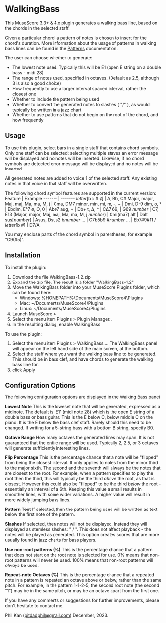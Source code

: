 WalkingBass
===========
This MuseScore 3.3+ & 4.x plugin generates a walking bass line, based on the chords in the selected staff.

Given a particular chord, a pattern of notes is chosen to insert for the chord's duration.  More information about the usage of patterns in walking bass lines can be found in the [Patterns](https://github.com/philxan/WalkingBass/blob/main/Patterns.md) documentation.

The user can choose whether to generate:
* The lowest note used. Typically this will be E1 (open E string on a double bass - midi 28) 
* The range of notes used, specified in octaves. (Default as 2.5, although 3 is also a good choice)
* How frequently to use a larger interval spaced interval, rather the closest one
* Whether to include the pattern being used
* Whether to convert the generated notes to slashes ( "/" ), as would typically be written in a jazz chart
* Whether to use patterns that do not begin on the root of the chord, and how frequently

Usage
-----
To use this plugin, select bars in a single staff that contains chord symbols. Only one staff can be selected: selecting multiple staves an error message will be displayed and no notes will be inserted. Likewise, if no chord symbols are detected error message will be displayed and no notes will be inserted. 

All generated notes are added to voice 1 of the selected staff. Any existing notes in that voice in that staff will be overwritten.

The following chord symbol features are supported in the current version:
Feature | Example
------- | -------
*letter*[b ♭ # ♯] | A, Bb, C#
Major, major, Maj, maj, Ma, ma, M, j | Cma, DM7
minor, min, mi, m, -, − | Dmi, D-9
dim, o, ° | Ebdim, E°7
ø, O, 0 | Abø7
aug, + | Db+
t, ∆, ^ | C∆7
69, | G69
*number* | C7, E13
(Major, major, Maj, maj, Ma, ma, M, j *number*) | Cmi(ma7)
alt | Dalt
sus[*number*] | Asus, Dsus2
b*number* ... | C7b5b9
#*number* ... | Eb7#9#11
/ *letter*[b #] | D7/A

You may enclose parts of the chord symbol in parentheses, for example "C9(#5)".

Installation
-------------
To install the plugin:
1. Download the file WalkingBass-1.2.zip
1. Expand the zip file. The result is a folder "WalkingBass-1.2"
1. Move the WalkingBass folder into your MuseScore Plugins folder, which can be found here:
   * Windows: %HOMEPATH%\Documents\MuseScore4\Plugins
   * Mac: ~/Documents/MuseScore4/Plugins
   * Linux: ~/Documents/MuseScore4/Plugins
1. Launch MuseScore 4
1. Select the menu item Plugins > Plugin Manager...
1. In the resulting dialog, enable WalkingBass
   
To use the plugin:
1. Select the menu item Plugins > WalkingBass…. The WalkingBass panel will appear on the left hand side of the main screen, at the bottom. 
1. Select the staff where you want the walking bass line to be generated.  This should be in bass clef, and have chords to generate the walking bass line for. 
1. click Apply

Configuration Options
---------------------
The following configuration options are displayed in the Walking Bass panel

**Lowest Note**
This is the loweset note that will be generated, expressed as a midinote. The default is 'E1' (midi note 28) which is the open E string of a double bass or bass guitar. This is the E below C, below middle C on the piano. It is the E below the bass clef staff. Rarely should this need to be changed. If writing for a 5-string bass with a bottom B string, specify B0. 

**Octave Range**
How many octaves the generated lines may span. It is not guaranteed that the entire range will be used. Typically 2, 2.5, or 3 octaves will generate sufficiently interesting lines. 

**Flip Percentage**
This is the percentage chance that a note will be "flipped" from being the closest interval. It only applies to notes from the minor third to the major sixth. The second and the seventh will always be the notes that are closest to the root. 
For example, when a pattern specifies to play the root then the third, this will typically be the third _above_ the root, as that is closest.  However this could also be "flipped" to be the third _below_ the root - essentially an interval of a 6th. Keeping this value a small results in smoother lines, with some wider variations. A higher value will result in more widely jumping bass lines. 

**Pattern Text**
If selected, then the pattern being used will be written as text below the first note of the pattern. 

**Slashes**
If selected, then notes will not be displayed. Instead they will displayed as stemless slashes: " / ".  This does not affect playback - the notes will be played as generated. This option creates scores that are more usually found in jazz charts for bass players. 

**Use non-root patterns (%)**
This is the percentage chance that a pattern that does not start on the root note is selected for use. 0% means that non-root patterns will never be used. 100% means that non-root patterns will _always_ be used. 

**Repeat-note Octaves (%)**
This is the percentage chance that a repeated note in a pattern is repeated an octave above or below, rather than the same pitch. For example, in the pattern 1-1-2-5, the second root note (the second "1") may be in the same pitch, or may be an octave apart from the first one. 

If you have any comments or suggestions for further improvements, please don't hesitate to contact me. 

Phil Kan (pitdadphil@gmail.com)
December, 2023.
